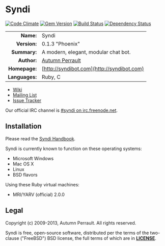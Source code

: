 Syndi
=====

[![Code Climate](https://codeclimate.com/github/syndibot/syndi.png)](https://codeclimate.com/github/syndibot/syndi)
[![Gem Version](https://badge.fury.io/rb/syndi.png)](http://badge.fury.io/rb/syndi)
[![Build Status](https://travis-ci.org/syndibot/syndi.png?branch=master)](https://travis-ci.org/syndibot/syndi)
[![Dependency Status](https://gemnasium.com/syndibot/syndi.png)](https://gemnasium.com/syndibot/syndi)

|                |                                            |
| --------------:|:------------------------------------------ |
| **Name:**      | Syndi                                      |
| **Version:**   | 0.1.3 "Phoenix"                            |
| **Summary:**   | A modern, elegant, modular chat bot.       |
| **Author:**    | [Autumn Perrault](http://destellae.net/)   |
| **Homepage:**  | [http://syndibot.com](http://syndibot.com) |
| **Languages:** | Ruby, C                                    |

* [Wiki](https://github.com/syndibot/syndi/wiki)
* [Mailing List](https://groups.google.com/group/syndibot)
* [Issue Tracker](https://github.com/syndibot/syndi/issues)

Our official IRC channel is [#syndi on irc.freenode.net](irc://irc.freenode.net/#syndi).

Installation
------------

Please read the [Syndi Handbook](http://syndibot.com/handbook/).

Syndi is currently known to function on these operating systems:

+ Microsoft Windows
+ Mac OS X
+ Linux
+ BSD flavors

Using these Ruby virtual machines:

+ MRI/YARV (official) 2.0.0

Legal
-----

Copyright (c) 2009-2013, Autumn Perrault. All rights reserved.

Syndi is free, open-source software, distributed per the terms of the two-clause
("FreeBSD") BSD license, the full terms of which are in [**LICENSE**](LICENSE).
